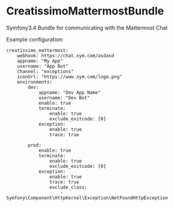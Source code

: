 # CreatissimoMattermostBundle
 Symfony3.4 Bundle for communicating with the Mattermost Chat
 
 Example configuration:
 
    creatissimo_mattermost:
        webhook: https://chat.xym.com/asdasd
        appname: "My App"
        username: "App Bot"
        channel: "exceptions"
        iconUrl: "https://www.xym.com/logo.png"
        environments:
            dev:
                appname: "Dev App Name"
                username: "Dev Bot"
                enable: true
                terminate:
                    enable: true
                    exclude_exitcode: [0]
                exception:
                    enable: true
                    trace: true
    
            prod:
                enable: true
                terminate:
                    enable: true
                    exclude_exitcode: [0]
                exception:
                    enable: true
                    trace: true
                    exclude_class:
                        - Symfony\Component\HttpKernel\Exception\NotFoundHttpException

